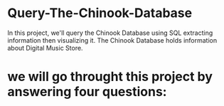 # Query-The-Chinook-Database
In this project, we'll query the Chinook Database using SQL extracting information then visualizing it. The Chinook Database holds information about Digital Music Store.

# we will go throught this project by answering four questions:
